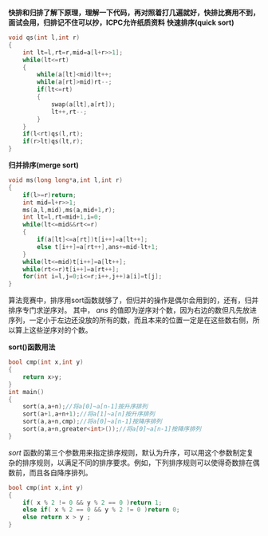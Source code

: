 **快排和归排了解下原理，理解一下代码，再对照着打几遍就好，快排比赛用不到，面试会用，归排记不住可以抄，ICPC允许纸质资料**
**快速排序(quick sort)**

```c++
void qs(int l,int r)
{
	int lt=l,rt=r,mid=a[l+r>>1];
	while(lt<=rt)
	{
		while(a[lt]<mid)lt++;
		while(a[rt]>mid)rt--;
		if(lt<=rt)
		{
			swap(a[lt],a[rt]);
			lt++,rt--;
		}
	}
	if(l<rt)qs(l,rt);
	if(r>lt)qs(lt,r);
}
```

**归并排序(merge sort)**

```c++
void ms(long long*a,int l,int r)
{
    if(l>=r)return;
    int mid=l+r>>1;
    ms(a,l,mid),ms(a,mid+1,r);
    int lt=l,rt=mid+1,i=0;
    while(lt<=mid&&rt<=r)
    {
        if(a[lt]<=a[rt])t[i++]=a[lt++];
        else t[i++]=a[rt++],ans+=mid-lt+1;
    }
    while(lt<=mid)t[i++]=a[lt++];
    while(rt<=r)t[i++]=a[rt++];
    for(int i=l,j=0;i<=r;i++,j++)a[i]=t[j];
}
```
算法竞赛中，排序用sort函数就够了，但归并的操作是偶尔会用到的，还有，归并排序专门求逆序对。
其中， $ans$ 的值即为逆序对个数，因为右边的数但凡先放进序列，一定小于左边还没放的所有的数，而且本来的位置一定是在这些数右侧，所以算上这些逆序对的个数。

**sort()函数用法**

```c++
bool cmp(int x,int y)
{
	return x>y;
}
int main()
{
    sort(a,a+n);//将a[0]~a[n-1]按升序排列
    sort(a+1,a+n+1);//将a[1]~a[n]按升序排列
    sort(a,a+n,cmp);//将a[0]~a[n-1]按降序排列
    sort(a,a+n,greater<int>());//将a[0]~a[n-1]按降序排列
}
```

$sort$ 函数的第三个参数用来指定排序规则，默认为升序，可以用这个参数制定复杂的排序规则，以满足不同的排序要求。例如，下列排序规则可以使得奇数排在偶数前，而且各自降序排列。

```c++
bool cmp(int x,int y)
{
	if( x % 2 != 0 && y % 2 == 0 )return 1;
	else if( x % 2 == 0 && y % 2 != 0 )return 0;
	else return x > y ;
}
```

